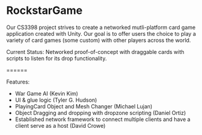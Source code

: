 # RockstarGame

Our CS3398 project strives to create a networked mutli-platform card game application created with Unity. Our goal is to offer users the choice to play a variety of card games (some custom) with other players across the world.

Current Status: Networked proof-of-concept with draggable cards with scripts to listen for its drop functionality.

======

Features:
  - War Game AI (Kevin Kim)
  - UI & glue logic (Tyler G. Hudson)
  - PlayingCard Object and Mesh Changer (Michael Lujan)
  - Object Dragging and dropping with dropzone scripting (Daniel Ortiz)
  - Established network framework to connect multiple clients and have a client serve as a host (David Crowe)
